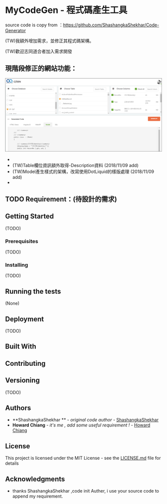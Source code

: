 # MyCodeGen - 程式碼產生工具
source code is copy from ：https://github.com/ShashangkaShekhar/Code-Generator

(TW)我額外增加需求，並修正其程式碼架構。



(TW)歡迎志同道合者加入需求開發



## 現階段修正的網站功能：

![1541754879856](README.assets/1541754879856.png)

* 
* (TW)Table欄位資訊額外取得-Description資料  (2018/11/09 add)
* (TW)Model產生樣式的架構，改寫使用DotLiquid的樣版處理  (2018/11/09 add)
* 



## TODO Requirement：(待設計的需求)





## Getting Started

(TODO)

### Prerequisites

(TODO)

### Installing

(TODO)

## Running the tests

(None)

## Deployment

(TODO)

## Built With



## Contributing



## Versioning

(TODO)

## Authors

- **ShashangkaShekhar ** - *original code author* - [ShashangkaShekhar](https://github.com/ShashangkaShekhar)
- **Howard Chiang** - *it's me , add some useful requirement !* - [Howard Chiang](https://github.com/hougii)



## License

This project is licensed under the MIT License - see the [LICENSE.md](LICENSE.md) file for details

## Acknowledgments

- thanks  ShashangkaShekhar ,code init Auther,  i use your source code to append my requirement.
